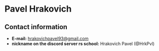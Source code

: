 # **Pavel Hrakovich**

## **Contact information**
* **E-mail:** hrakovichpavel93@gmail.com
* **nickname on the discord server rs school:** Hrakovich Pavel (@HrkPvl) 

